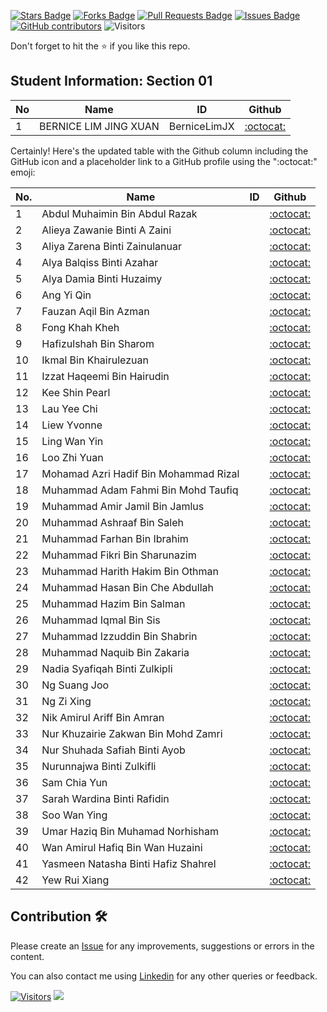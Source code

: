 <a href="https://github.com/drshahizan/software-engineering/stargazers"><img src="https://img.shields.io/github/stars/drshahizan/software-engineering" alt="Stars Badge"/></a>
<a href="https://github.com/drshahizan/software-engineering/network/members"><img src="https://img.shields.io/github/forks/drshahizan/software-engineering" alt="Forks Badge"/></a>
<a href="https://github.com/drshahizan/software-engineering/pulls"><img src="https://img.shields.io/github/issues-pr/drshahizan/software-engineering" alt="Pull Requests Badge"/></a>
<a href="https://github.com/drshahizan/software-engineering"><img src="https://img.shields.io/github/issues/drshahizan/software-engineering" alt="Issues Badge"/></a>
<a href="https://github.com/drshahizan/software-engineering/graphs/contributors"><img alt="GitHub contributors" src="https://img.shields.io/github/contributors/drshahizan/software-engineering?color=2b9348"></a>
![Visitors](https://api.visitorbadge.io/api/visitors?path=https%3A%2F%2Fgithub.com%2Fdrshahizan%2Fsoftware-engineering&labelColor=%23d9e3f0&countColor=%23697689&style=flat)


Don't forget to hit the :star: if you like this repo.

## Student Information: Section 01

| No | Name | ID |  Github |
| ----- | ----- | ------ | :------: |
| 1 | BERNICE LIM JING XUAN | BerniceLimJX | [:octocat:](https://github.com/BerniceLimJX) |
Certainly! Here's the updated table with the Github column including the GitHub icon and a placeholder link to a GitHub profile using the ":octocat:" emoji:

| No. | Name                                     | ID          | Github                         |
|-----|------------------------------------------|-------------|--------------------------------|
| 1   | Abdul Muhaimin Bin Abdul Razak           |             | [:octocat:](https://github.com/your_id) |
| 2   | Alieya Zawanie Binti A Zaini            |             | [:octocat:](https://github.com/your_id) |
| 3   | Aliya Zarena Binti Zainulanuar           |             | [:octocat:](https://github.com/your_id) |
| 4   | Alya Balqiss Binti Azahar               |             | [:octocat:](https://github.com/your_id) |
| 5   | Alya Damia Binti Huzaimy                |             | [:octocat:](https://github.com/your_id) |
| 6   | Ang Yi Qin                              |             | [:octocat:](https://github.com/your_id) |
| 7   | Fauzan Aqil Bin Azman                   |             | [:octocat:](https://github.com/your_id) |
| 8   | Fong Khah Kheh                          |             | [:octocat:](https://github.com/your_id) |
| 9   | Hafizulshah Bin Sharom                  |             | [:octocat:](https://github.com/your_id) |
| 10  | Ikmal Bin Khairulezuan                  |             | [:octocat:](https://github.com/your_id) |
| 11  | Izzat Haqeemi Bin Hairudin              |             | [:octocat:](https://github.com/your_id) |
| 12  | Kee Shin Pearl                          |             | [:octocat:](https://github.com/your_id) |
| 13  | Lau Yee Chi                             |             | [:octocat:](https://github.com/your_id) |
| 14  | Liew Yvonne                             |             | [:octocat:](https://github.com/your_id) |
| 15  | Ling Wan Yin                            |             | [:octocat:](https://github.com/your_id) |
| 16  | Loo Zhi Yuan                            |             | [:octocat:](https://github.com/your_id) |
| 17  | Mohamad Azri Hadif Bin Mohammad Rizal  |             | [:octocat:](https://github.com/your_id) |
| 18  | Muhammad Adam Fahmi Bin Mohd Taufiq     |             | [:octocat:](https://github.com/your_id) |
| 19  | Muhammad Amir Jamil Bin Jamlus          |             | [:octocat:](https://github.com/your_id) |
| 20  | Muhammad Ashraaf Bin Saleh              |             | [:octocat:](https://github.com/your_id) |
| 21  | Muhammad Farhan Bin Ibrahim             |             | [:octocat:](https://github.com/your_id) |
| 22  | Muhammad Fikri Bin Sharunazim           |             | [:octocat:](https://github.com/your_id) |
| 23  | Muhammad Harith Hakim Bin Othman        |             | [:octocat:](https://github.com/your_id) |
| 24  | Muhammad Hasan Bin Che Abdullah         |             | [:octocat:](https://github.com/your_id) |
| 25  | Muhammad Hazim Bin Salman               |             | [:octocat:](https://github.com/your_id) |
| 26  | Muhammad Iqmal Bin Sis                  |             | [:octocat:](https://github.com/your_id) |
| 27  | Muhammad Izzuddin Bin Shabrin           |             | [:octocat:](https://github.com/your_id) |
| 28  | Muhammad Naquib Bin Zakaria             |             | [:octocat:](https://github.com/your_id) |
| 29  | Nadia Syafiqah Binti Zulkipli           |             | [:octocat:](https://github.com/your_id) |
| 30  | Ng Suang Joo                            |             | [:octocat:](https://github.com/your_id) |
| 31  | Ng Zi Xing                              |             | [:octocat:](https://github.com/your_id) |
| 32  | Nik Amirul Ariff Bin Amran              |             | [:octocat:](https://github.com/your_id) |
| 33  | Nur Khuzairie Zakwan Bin Mohd Zamri     |             | [:octocat:](https://github.com/your_id) |
| 34  | Nur Shuhada Safiah Binti Ayob           |             | [:octocat:](https://github.com/your_id) |
| 35  | Nurunnajwa Binti Zulkifli               |             | [:octocat:](https://github.com/your_id) |
| 36  | Sam Chia Yun                            |             | [:octocat:](https://github.com/your_id) |
| 37  | Sarah Wardina Binti Rafidin             |             | [:octocat:](https://github.com/your_id) |
| 38  | Soo Wan Ying                            |             | [:octocat:](https://github.com/your_id) |
| 39  | Umar Haziq Bin Muhamad Norhisham        |             | [:octocat:](https://github.com/your_id) |
| 40  | Wan Amirul Hafiq Bin Wan Huzaini        |             | [:octocat:](https://github.com/your_id) |
| 41  | Yasmeen Natasha Binti Hafiz Shahrel     |             | [:octocat:](https://github.com/your_id) |
| 42  | Yew Rui Xiang                            |             | [:octocat:](https://github.com/your_id) |


## Contribution 🛠️
Please create an [Issue](https://github.com/drshahizan/software-engineering/issues) for any improvements, suggestions or errors in the content.

You can also contact me using [Linkedin](https://www.linkedin.com/in/drshahizan/) for any other queries or feedback.

[![Visitors](https://api.visitorbadge.io/api/visitors?path=https%3A%2F%2Fgithub.com%2Fdrshahizan&labelColor=%23697689&countColor=%23555555&style=plastic)](https://visitorbadge.io/status?path=https%3A%2F%2Fgithub.com%2Fdrshahizan)
![](https://hit.yhype.me/github/profile?user_id=81284918)


